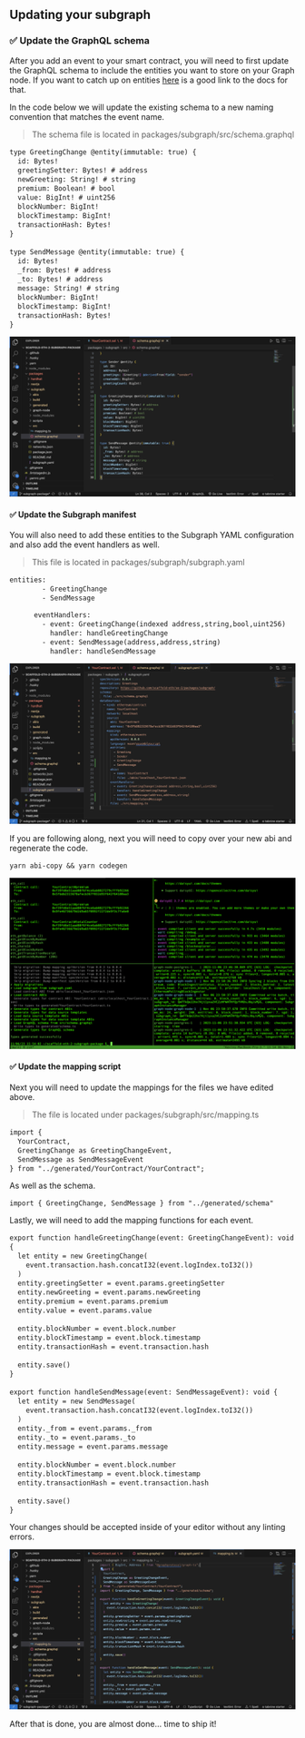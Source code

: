 ## Updating your subgraph

### ✅ Update the GraphQL schema

After you add an event to your smart contract, you will need to first update the GraphQL schema to include the entities you want to store on your Graph node. If you want to catch up on entities [here](https://thegraph.com/docs/en/developing/creating-a-subgraph/#defining-entities) is a good link to the docs for that.

In the code below we will update the existing schema to a new naming convention that matches the event name.

> The schema file is located in packages/subgraph/src/schema.graphql

```
type GreetingChange @entity(immutable: true) {
  id: Bytes!
  greetingSetter: Bytes! # address
  newGreeting: String! # string
  premium: Boolean! # bool
  value: BigInt! # uint256
  blockNumber: BigInt!
  blockTimestamp: BigInt!
  transactionHash: Bytes!
}

type SendMessage @entity(immutable: true) {
  id: Bytes!
  _from: Bytes! # address
  _to: Bytes! # address
  message: String! # string
  blockNumber: BigInt!
  blockTimestamp: BigInt!
  transactionHash: Bytes!
}

```

![](./../../img/section-1/1_2_1.png)

#### ✅ Update the Subgraph manifest

You will also need to add these entities to the Subgraph YAML configuration and also add the event handlers as well.

> This file is located in packages/subgraph/subgraph.yaml

```
entities:
        - GreetingChange
        - SendMessage
```

```
      eventHandlers:
        - event: GreetingChange(indexed address,string,bool,uint256)
          handler: handleGreetingChange
        - event: SendMessage(address,address,string)
          handler: handleSendMessage
```

![](./../../img/section-1/1_2_2.png)

If you are following along, next you will need to copy over your new abi and regenerate the code.

```
yarn abi-copy && yarn codegen
```

![](./../../img/section-1/1_2_3.png)

#### ✅ Update the mapping script

Next you will need to update the mappings for the files we have edited above.

> The file is located under packages/subgraph/src/mapping.ts

```
import {
  YourContract,
  GreetingChange as GreetingChangeEvent,
  SendMessage as SendMessageEvent
} from "../generated/YourContract/YourContract";
```

As well as the schema.

```
import { GreetingChange, SendMessage } from "../generated/schema"
```

Lastly, we will need to add the mapping functions for each event.

```
export function handleGreetingChange(event: GreetingChangeEvent): void {
  let entity = new GreetingChange(
    event.transaction.hash.concatI32(event.logIndex.toI32())
  )
  entity.greetingSetter = event.params.greetingSetter
  entity.newGreeting = event.params.newGreeting
  entity.premium = event.params.premium
  entity.value = event.params.value

  entity.blockNumber = event.block.number
  entity.blockTimestamp = event.block.timestamp
  entity.transactionHash = event.transaction.hash

  entity.save()
}

export function handleSendMessage(event: SendMessageEvent): void {
  let entity = new SendMessage(
    event.transaction.hash.concatI32(event.logIndex.toI32())
  )
  entity._from = event.params._from
  entity._to = event.params._to
  entity.message = event.params.message

  entity.blockNumber = event.block.number
  entity.blockTimestamp = event.block.timestamp
  entity.transactionHash = event.transaction.hash

  entity.save()
}

```

Your changes should be accepted inside of your editor without any linting errors.

![](./../../img/section-1/1_2_4.png)

After that is done, you are almost done… time to ship it!
